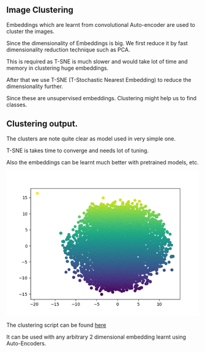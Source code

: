 ## Image Clustering

Embeddings which are learnt from convolutional Auto-encoder are used to cluster the images.

Since the dimensionality of Embeddings is big. We first reduce it by fast dimensionality reduction technique such as PCA.

This is required as T-SNE is much slower and would take lot of time and memory in clustering huge embeddings.

After that we use T-SNE (T-Stochastic Nearest Embedding) to reduce the dimensionality further.

Since these are unsupervised embeddings. Clustering might help us to find classes.

## Clustering output. 

The clusters are note quite clear as model used in very simple one.

T-SNE is takes time to converge and needs lot of tuning.

Also the embeddings can be learnt much better with pretrained models, etc.

![Cluster Output](images/image_clusters.png)

The clustering script can be found [here](https://github.com/oke-aditya/image_similarity/blob/master/image_similarity/cluster_images.py)

It can be used with any arbitrary 2 dimensional embedding learnt using Auto-Encoders.


